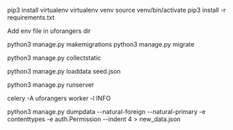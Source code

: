 <!-- start -->
pip3 install virtualenv
virtualenv venv
source venv/bin/activate
pip3 install -r requirements.txt

Add env file in uforangers dir

<!-- create migrations -->
python3 manage.py makemigrations
python3 manage.py migrate

<!-- collect static files -->
python3 manage.py collectstatic

<!-- run seed -->
python3 manage.py loaddata seed.json

<!-- run web server -->
python3 manage.py runserver

<!-- celery worker -->
celery -A uforangers worker -l INFO

<!-- db to seed -->
python3 manage.py dumpdata --natural-foreign --natural-primary -e contenttypes -e auth.Permission --indent 4 > new_data.json
